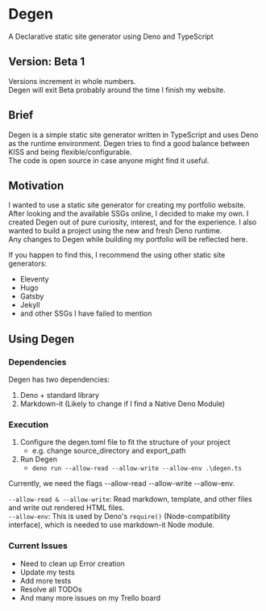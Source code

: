 # Degen

A Declarative static site generator using Deno and TypeScript

## Version: **Beta 1**

Versions increment in whole numbers.  
Degen will exit Beta probably around the time I finish my website.

## Brief

Degen is a simple static site generator written in TypeScript and uses Deno as the runtime environment. Degen tries to find a good balance between KISS and being flexible/configurable.  
The code is open source in case anyone might find it useful.

## Motivation

I wanted to use a static site generator for creating my portfolio website. After looking and the available SSGs online, I decided to make my own. I created Degen out of pure curiosity, interest, and for the experience. I also wanted to build a project using the new and fresh Deno runtime.  
Any changes to Degen while building my portfolio will be reflected here.

If you happen to find this, I recommend the using other static site generators:

- Eleventy
- Hugo
- Gatsby
- Jekyll
- and other SSGs I have failed to mention

## Using Degen

### Dependencies

Degen has two dependencies:

1. Deno + standard library
2. Markdown-it (Likely to change if I find a Native Deno Module)

### Execution

1. Configure the degen.toml file to fit the structure of your project
    - e.g. change source_directory and export_path
2. Run Degen
    - ```deno run --allow-read --allow-write --allow-env .\degen.ts```

Currently, we need the flags --allow-read --allow-write --allow-env.

```--allow-read & --allow-write```: Read markdown, template, and other files and write out rendered HTML files.  
```--allow-env```: This is used by Deno's ```require()``` (Node-compatibility interface), which is needed to use markdown-it Node module.

### Current Issues

- Need to clean up Error creation
- Update my tests
- Add more tests
- Resolve all TODOs
- And many more issues on my Trello board

